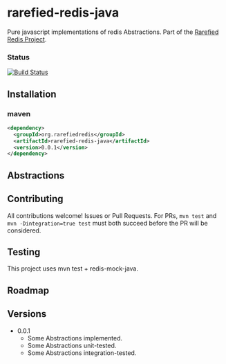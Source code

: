# rarefied-redis-java
Pure javascript implementations of redis Abstractions. Part of the [Rarefied Redis Project](http://wilkenstein.github.io/rarefied-redis/).

### Status

[![Build Status](https://travis-ci.org/wilkenstein/rarefied-redis-java.svg?branch=master)](https://travis-ci.org/wilkenstein/rarefied-redis-java)

## Installation

### maven

````xml
<dependency>
  <groupId>org.rarefiedredis</groupId>
  <artifactId>rarefied-redis-java</artifactId>
  <version>0.0.1</version>
</dependency>
````

## Abstractions

## Contributing

All contributions welcome! Issues or Pull Requests. For PRs, `mvn test`
and `mvn -Dintegration=true test` must both succeed before the PR will be considered.

## Testing

This project uses mvn test + redis-mock-java.

## Roadmap

## Versions

* 0.0.1
  - Some Abstractions implemented.
  - Some Abstractions unit-tested.
  - Some Abstractions integration-tested.

